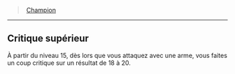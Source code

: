 ﻿---
!GenericItem
Id: fighter_champion_hd.md#critique-supérieur
ParentLink: fighter_champion_hd.md#champion
Name: Critique supérieur
ParentName: Champion
NameLevel: 2
Attributes:
  Name: Critique supérieur
  Markdown: >+
    ## <!--Name-->Critique supérieur<!--/Name-->


    À partir du niveau 15, dès lors que vous attaquez avec une arme, vous faites un coup critique sur un résultat de 18 à 20.

AttributesDictionary: >+
  Name: Critique supérieur

  Markdown: >+

    ## <!--Name-->Critique supérieur<!--/Name-->





    À partir du niveau 15, dès lors que vous attaquez avec une arme, vous faites un coup critique sur un résultat de 18 à 20.



---
> [Champion](hd_fighter_champion.md)

---

## Critique supérieur

À partir du niveau 15, dès lors que vous attaquez avec une arme, vous faites un coup critique sur un résultat de 18 à 20.

